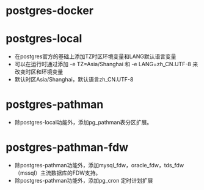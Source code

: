 # postgres-docker

#

# postgres-local
* 在postgres官方的基础上添加TZ时区环境变量和LANG默认语言变量
* 可以在运行时通过添加 -e TZ=Asia/Shanghai 和 -e LANG=zh_CN.UTF-8 来改变时区和环境变量
* 默认时区Asia/Shanghai，默认语言zh_CN.UTF-8

# 

# postgres-pathman
* 除postgres-local功能外，添加pg_pathman表分区扩展。

# 

# postgres-pathman-fdw
* 除postgres-pathman功能外，添加mysql_fdw，oracle_fdw，tds_fdw（mssql）主流数据库的FDW支持。
* 除postgres-pathman功能外，添加pg_cron 定时计划扩展

